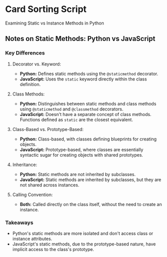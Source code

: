 # Card Sorting Script

Examining Static vs Instance Methods in Python

## Notes on Static Methods: Python vs JavaScript

### Key Differences

1. Decorator vs. Keyword:

    - **Python:** Defines static methods using the `@staticmethod` decorator.
    - **JavaScript:** Uses the `static` keyword directly within the class definition.

2. Class Methods:

    - **Python:** Distinguishes between static methods and class methods using `@staticmethod` and `@classmethod` decorators.
    - **JavaScript:** Doesn't have a separate concept of class methods. Functions defined as `static` are the closest equivalent.

3. Class-Based vs. Prototype-Based:

    - **Python:** Class-based, with classes defining blueprints for creating objects.
    - **JavaScript:** Prototype-based, where classes are essentially syntactic sugar for creating objects with shared prototypes.

4. Inheritance:

    - **Python:** Static methods are not inherited by subclasses.
    - **JavaScript:** Static methods are inherited by subclasses, but they are not shared across instances.

5. Calling Convention:

    - **Both:** Called directly on the class itself, without the need to create an instance.

### Takeaways

- Python's static methods are more isolated and don't access class or instance attributes.
- JavaScript's static methods, due to the prototype-based nature, have implicit access to the class's prototype.
